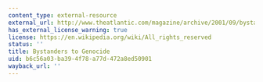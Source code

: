 ```yaml
---
content_type: external-resource
external_url: http://www.theatlantic.com/magazine/archive/2001/09/bystanders-to-genocide/304571/
has_external_license_warning: true
license: https://en.wikipedia.org/wiki/All_rights_reserved
status: ''
title: Bystanders to Genocide
uid: b6c56a03-ba39-4f78-a77d-472a8ed50901
wayback_url: ''
---
```

